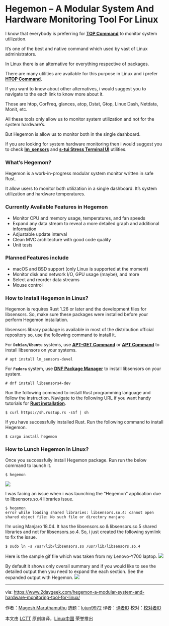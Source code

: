 [#]: collector: (lujun9972)
[#]: translator: (geekpi)
[#]: reviewer: ( )
[#]: publisher: ( )
[#]: url: ( )
[#]: subject: (Hegemon – A Modular System And Hardware Monitoring Tool For Linux)
[#]: via: (https://www.2daygeek.com/hegemon-a-modular-system-and-hardware-monitoring-tool-for-linux/)
[#]: author: (Magesh Maruthamuthu https://www.2daygeek.com/author/magesh/)

Hegemon – A Modular System And Hardware Monitoring Tool For Linux
======

I know that everybody is preferring for **[TOP Command][1]** to monitor system utilization.

It’s one of the best and native command which used by vast of Linux administrators.

In Linux there is an alternative for everything respective of packages.

There are many utilities are available for this purpose in Linux and i prefer **[HTOP Command][2]**.

If you want to know about other alternatives, i would suggest you to navigate to the each link to know more about it.

Those are htop, CorFreq, glances, atop, Dstat, Gtop, Linux Dash, Netdata, Monit, etc.

All these tools only allow us to monitor system utilization and not for the system hardware’s.

But Hegemon is allow us to monitor both in the single dashboard.

If you are looking for system hardware monitoring then i would suggest you to check **[lm_sensors][3]** and **[s-tui Stress Terminal UI][4]** utilities.

### What’s Hegemon?

Hegemon is a work-in-progress modular system monitor written in safe Rust.

It allow users to monitor both utilization in a single dashboard. It’s system utilization and hardware temperatures.

### Currently Available Features in Hegemon

  * Monitor CPU and memory usage, temperatures, and fan speeds
  * Expand any data stream to reveal a more detailed graph and additional information
  * Adjustable update interval
  * Clean MVC architecture with good code quality
  * Unit tests



### Planned Features include

  * macOS and BSD support (only Linux is supported at the moment)
  * Monitor disk and network I/O, GPU usage (maybe), and more
  * Select and reorder data streams
  * Mouse control



### How to Install Hegemon in Linux?

Hegemon is requires Rust 1.26 or later and the development files for libsensors. So, make sure these packages were installed before your perform Hegemon installation.

libsensors library package is available in most of the distribution official repository so, use the following command to install it.

For **`Debian/Ubuntu`** systems, use **[APT-GET Command][5]** or **[APT Command][6]** to install libsensors on your systems.

```
# apt install lm_sensors-devel
```

For **`Fedora`** system, use **[DNF Package Manager][7]** to install libsensors on your system.

```
# dnf install libsensors4-dev
```

Run the following command to install Rust programming language and follow the instruction. Navigate to the following URL if you want handy tutorials for **[Rust installation][8]**.

```
$ curl https://sh.rustup.rs -sSf | sh
```

If you have successfully installed Rust. Run the following command to install Hegemon.

```
$ cargo install hegemon
```

### How to Lunch Hegemon in Linux?

Once you successfully install Hegemon package. Run run the below command to launch it.

```
$ hegemon
```

![][10]

I was facing an issue when i was launching the “Hegemon” application due to libsensors.so.4 libraries issue.

```
$ hegemon
error while loading shared libraries: libsensors.so.4: cannot open shared object file: No such file or directory manjaro
```

I’m using Manjaro 18.04. It has the libsensors.so & libsensors.so.5 shared libraries and not for libsensors.so.4. So, i just created the following symlink to fix the issue.

```
$ sudo ln -s /usr/lib/libsensors.so /usr/lib/libsensors.so.4
```

Here is the sample gif file which was taken from my Lenovo-Y700 laptop.
![][11]

By default it shows only overall summary and if you would like to see the detailed output then you need to expand the each section. See the expanded output with Hegemon.
![][12]

--------------------------------------------------------------------------------

via: https://www.2daygeek.com/hegemon-a-modular-system-and-hardware-monitoring-tool-for-linux/

作者：[Magesh Maruthamuthu][a]
选题：[lujun9972][b]
译者：[译者ID](https://github.com/译者ID)
校对：[校对者ID](https://github.com/校对者ID)

本文由 [LCTT](https://github.com/LCTT/TranslateProject) 原创编译，[Linux中国](https://linux.cn/) 荣誉推出

[a]: https://www.2daygeek.com/author/magesh/
[b]: https://github.com/lujun9972
[1]: https://www.2daygeek.com/top-command-examples-to-monitor-server-performance/
[2]: https://www.2daygeek.com/linux-htop-command-linux-system-performance-resource-monitoring-tool/
[3]: https://www.2daygeek.com/view-check-cpu-hard-disk-temperature-linux/
[4]: https://www.2daygeek.com/s-tui-stress-terminal-ui-monitor-linux-cpu-temperature-frequency/
[5]: https://www.2daygeek.com/apt-get-apt-cache-command-examples-manage-packages-debian-ubuntu-systems/
[6]: https://www.2daygeek.com/apt-command-examples-manage-packages-debian-ubuntu-systems/
[7]: https://www.2daygeek.com/dnf-command-examples-manage-packages-fedora-system/
[8]: https://www.2daygeek.com/how-to-install-rust-programming-language-in-linux/
[9]: data:image/gif;base64,R0lGODlhAQABAIAAAAAAAP///yH5BAEAAAAALAAAAAABAAEAAAIBRAA7
[10]: https://www.2daygeek.com/wp-content/uploads/2019/01/hegemon-a-modular-system-and-hardware-monitoring-tool-for-linux-1.png
[11]: https://www.2daygeek.com/wp-content/uploads/2019/01/hegemon-a-modular-system-and-hardware-monitoring-tool-for-linux-2a.gif
[12]: https://www.2daygeek.com/wp-content/uploads/2019/01/hegemon-a-modular-system-and-hardware-monitoring-tool-for-linux-3.png
